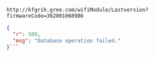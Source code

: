 `http://kfgrih.gree.com/wifiModule/Lastversion?firmwareCode=362001068986`

```json
{
  "r": 500,
  "msg": "Database operation failed."
}```